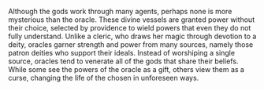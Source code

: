 Although the gods work through many agents, perhaps none is more mysterious than the oracle. These divine vessels are granted power without their choice, selected by providence to wield powers that even they do not fully understand. Unlike a cleric, who draws her magic through devotion to a deity, oracles garner strength and power from many sources, namely those patron deities who support their ideals. Instead of worshiping a single source, oracles tend to venerate all of the gods that share their beliefs. While some see the powers of the oracle as a gift, others view them as a curse, changing the life of the chosen in unforeseen ways.